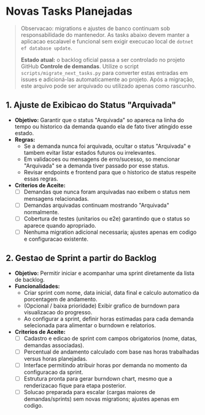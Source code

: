 # Novas Tasks Planejadas

> Observacao: migrations e ajustes de banco continuam sob responsabilidade do mantenedor. As tasks abaixo devem manter a aplicacao escalavel e funcional sem exigir execucao local de `dotnet ef database update`.
>
> **Estado atual:** o backlog oficial passa a ser controlado no projeto GitHub **Controle de demandas**. Utilize o script `scripts/migrate_next_tasks.py` para converter estas entradas em issues e adicioná-las automaticamente ao projeto. Após a migração, este arquivo pode ser arquivado ou utilizado apenas como rascunho.

## 1. Ajuste de Exibicao do Status "Arquivada"
- **Objetivo:** Garantir que o status "Arquivada" so apareca na linha do tempo ou historico da demanda quando ela de fato tiver atingido esse estado.
- **Regras:**
  - Se a demanda nunca foi arquivada, ocultar o status "Arquivada" e tambem evitar listar estados futuros ou irrelevantes.
  - Em validacoes ou mensagens de erro/sucesso, so mencionar "Arquivada" se a demanda tiver passado por esse status.
  - Revisar endpoints e frontend para que o historico de status respeite essas regras.
- **Criterios de Aceite:**
  - [ ] Demandas que nunca foram arquivadas nao exibem o status nem mensagens relacionadas.
  - [ ] Demandas arquivadas continuam mostrando "Arquivada" normalmente.
  - [ ] Cobertura de testes (unitarios ou e2e) garantindo que o status so aparece quando apropriado.
  - [ ] Nenhuma migration adicional necessaria; ajustes apenas em codigo e configuracao existente.

## 2. Gestao de Sprint a partir do Backlog
- **Objetivo:** Permitir iniciar e acompanhar uma sprint diretamente da lista de backlog.
- **Funcionalidades:**
  - Criar sprint com nome, data inicial, data final e calculo automatico da porcentagem de andamento.
  - (Opcional / baixa prioridade) Exibir grafico de burndown para visualizacao do progresso.
  - Ao configurar a sprint, definir horas estimadas para cada demanda selecionada para alimentar o burndown e relatorios.
- **Criterios de Aceite:**
  - [ ] Cadastro e edicao de sprint com campos obrigatorios (nome, datas, demandas associadas).
  - [ ] Percentual de andamento calculado com base nas horas trabalhadas versus horas planejadas.
  - [ ] Interface permitindo atribuir horas por demanda no momento da configuracao da sprint.
  - [ ] Estrutura pronta para gerar burndown chart, mesmo que a renderizacao fique para etapa posterior.
  - [ ] Solucao preparada para escalar (cargas maiores de demandas/sprints) sem novas migrations; ajustes apenas em codigo.
